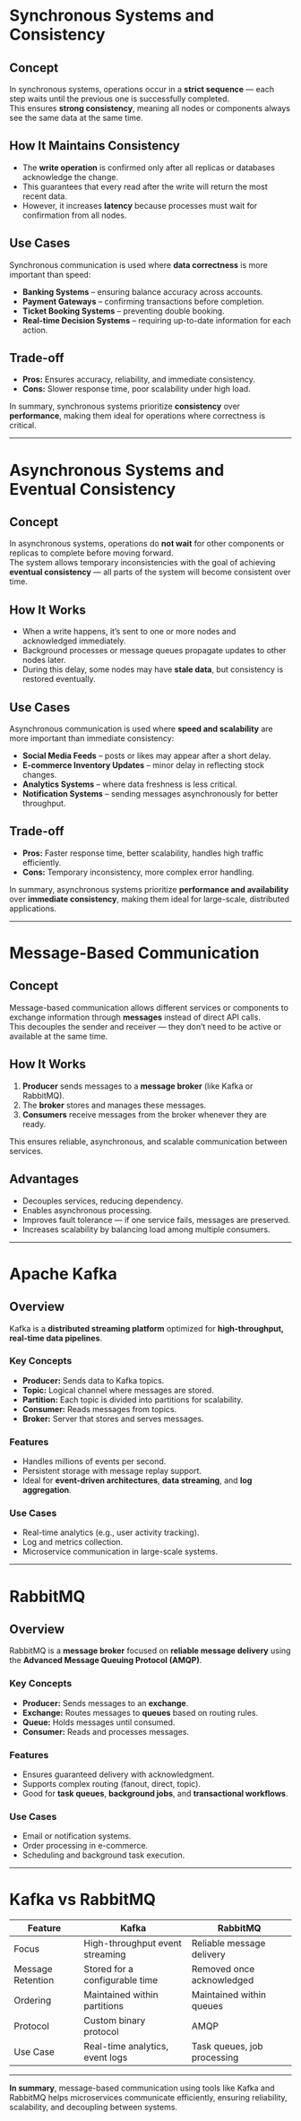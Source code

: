 # Synchronous Systems and Consistency

## Concept
In synchronous systems, operations occur in a **strict sequence** — each step waits until the previous one is successfully completed.  
This ensures **strong consistency**, meaning all nodes or components always see the same data at the same time.

## How It Maintains Consistency
- The **write operation** is confirmed only after all replicas or databases acknowledge the change.
- This guarantees that every read after the write will return the most recent data.
- However, it increases **latency** because processes must wait for confirmation from all nodes.

## Use Cases
Synchronous communication is used where **data correctness** is more important than speed:
- **Banking Systems** – ensuring balance accuracy across accounts.  
- **Payment Gateways** – confirming transactions before completion.  
- **Ticket Booking Systems** – preventing double booking.  
- **Real-time Decision Systems** – requiring up-to-date information for each action.

## Trade-off
- **Pros:** Ensures accuracy, reliability, and immediate consistency.  
- **Cons:** Slower response time, poor scalability under high load.

In summary, synchronous systems prioritize **consistency** over **performance**, making them ideal for operations where correctness is critical.

--- 

# Asynchronous Systems and Eventual Consistency

## Concept
In asynchronous systems, operations do **not wait** for other components or replicas to complete before moving forward.  
The system allows temporary inconsistencies with the goal of achieving **eventual consistency** — all parts of the system will become consistent over time.

## How It Works
- When a write happens, it’s sent to one or more nodes and acknowledged immediately.
- Background processes or message queues propagate updates to other nodes later.
- During this delay, some nodes may have **stale data**, but consistency is restored eventually.

## Use Cases
Asynchronous communication is used where **speed and scalability** are more important than immediate consistency:
- **Social Media Feeds** – posts or likes may appear after a short delay.  
- **E-commerce Inventory Updates** – minor delay in reflecting stock changes.  
- **Analytics Systems** – where data freshness is less critical.  
- **Notification Systems** – sending messages asynchronously for better throughput.

## Trade-off
- **Pros:** Faster response time, better scalability, handles high traffic efficiently.  
- **Cons:** Temporary inconsistency, more complex error handling.

In summary, asynchronous systems prioritize **performance and availability** over **immediate consistency**, making them ideal for large-scale, distributed applications.

---


# Message-Based Communication

## Concept
Message-based communication allows different services or components to exchange information through **messages** instead of direct API calls.  
This decouples the sender and receiver — they don’t need to be active or available at the same time.

## How It Works
1. **Producer** sends messages to a **message broker** (like Kafka or RabbitMQ).  
2. The **broker** stores and manages these messages.  
3. **Consumers** receive messages from the broker whenever they are ready.  

This ensures reliable, asynchronous, and scalable communication between services.

## Advantages
- Decouples services, reducing dependency.
- Enables asynchronous processing.
- Improves fault tolerance — if one service fails, messages are preserved.
- Increases scalability by balancing load among multiple consumers.

---

# Apache Kafka

## Overview
Kafka is a **distributed streaming platform** optimized for **high-throughput, real-time data pipelines**.

### Key Concepts
- **Producer:** Sends data to Kafka topics.  
- **Topic:** Logical channel where messages are stored.  
- **Partition:** Each topic is divided into partitions for scalability.  
- **Consumer:** Reads messages from topics.  
- **Broker:** Server that stores and serves messages.

### Features
- Handles millions of events per second.
- Persistent storage with message replay support.
- Ideal for **event-driven architectures**, **data streaming**, and **log aggregation**.

### Use Cases
- Real-time analytics (e.g., user activity tracking).
- Log and metrics collection.
- Microservice communication in large-scale systems.

---

# RabbitMQ

## Overview
RabbitMQ is a **message broker** focused on **reliable message delivery** using the **Advanced Message Queuing Protocol (AMQP)**.

### Key Concepts
- **Producer:** Sends messages to an **exchange**.  
- **Exchange:** Routes messages to **queues** based on routing rules.  
- **Queue:** Holds messages until consumed.  
- **Consumer:** Reads and processes messages.

### Features
- Ensures guaranteed delivery with acknowledgment.
- Supports complex routing (fanout, direct, topic).
- Good for **task queues**, **background jobs**, and **transactional workflows**.

### Use Cases
- Email or notification systems.
- Order processing in e-commerce.
- Scheduling and background task execution.

---

# Kafka vs RabbitMQ

| Feature | Kafka | RabbitMQ |
|----------|--------|-----------|
| Focus | High-throughput event streaming | Reliable message delivery |
| Message Retention | Stored for a configurable time | Removed once acknowledged |
| Ordering | Maintained within partitions | Maintained within queues |
| Protocol | Custom binary protocol | AMQP |
| Use Case | Real-time analytics, event logs | Task queues, job processing |

---

**In summary**, message-based communication using tools like Kafka and RabbitMQ helps microservices communicate efficiently, ensuring reliability, scalability, and decoupling between systems.
